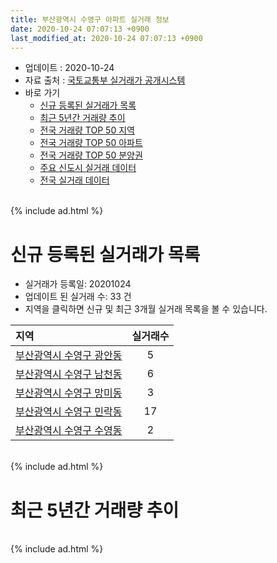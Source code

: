 ```yaml
---
title: 부산광역시 수영구 아파트 실거래 정보
date: 2020-10-24 07:07:13 +0900
last_modified_at: 2020-10-24 07:07:13 +0900
---
```


* 업데이트 : 2020-10-24
* 자료 출처 : [국토교통부 실거래가 공개시스템](http://rt.molit.go.kr)
* 바로 가기
    * [신규 등록된 실거래가 목록](#신규-등록된-실거래가-목록)
    * [최근 5년간 거래량 추이](#최근-5년간-거래량-추이)
    * [전국 거래량 TOP 50 지역](https://inasie.github.io/apt-trade-info/최근-3개월-전국에서-가장-거래가-많이-발생한-지역)
    * [전국 거래량 TOP 50 아파트](https://inasie.github.io/apt-trade-info/최근-3개월-전국에서-가장-거래가-많이-발생한-아파트)
    * [전국 거래량 TOP 50 분양권](https://inasie.github.io/apt-trade-info/최근-3개월-전국에서-가장-거래가-많이-발생한-분양권)
    * [주요 신도시 실거래 데이터](https://inasie.github.io/apt-trade-info/주요-신도시)
    * [전국 실거래 데이터](https://inasie.github.io/apt-trade-info/전국)

<br>
{% include ad.html %}
<br>

# 신규 등록된 실거래가 목록
* 실거래가 등록일: 20201024
* 업데이트 된 실거래 수: 33 건
* 지역을 클릭하면 신규 및 최근 3개월 실거래 목록을 볼 수 있습니다.


|지역|실거래수|
|:---|:---:|
|[부산광역시 수영구 광안동](https://inasie.github.io/apt-trade-info/부산광역시-수영구-광안동)|5|
|[부산광역시 수영구 남천동](https://inasie.github.io/apt-trade-info/부산광역시-수영구-남천동)|6|
|[부산광역시 수영구 망미동](https://inasie.github.io/apt-trade-info/부산광역시-수영구-망미동)|3|
|[부산광역시 수영구 민락동](https://inasie.github.io/apt-trade-info/부산광역시-수영구-민락동)|17|
|[부산광역시 수영구 수영동](https://inasie.github.io/apt-trade-info/부산광역시-수영구-수영동)|2|


<br>
{% include ad.html %}
<br>

# 최근 5년간 거래량 추이


<div style="width:100%;">
    <canvas id="deal_progress" height="200"></canvas>
</div>

<script>
new Chart(document.getElementById("deal_progress"), {
    type: 'line',
    data: {
        labels: ['201510','201511','201512','201601','201602','201603','201604','201605','201606','201607','201608','201609','201610','201611','201612','201701','201702','201703','201704','201705','201706','201707','201708','201709','201710','201711','201712','201801','201802','201803','201804','201805','201806','201807','201808','201809','201810','201811','201812','201901','201902','201903','201904','201905','201906','201907','201908','201909','201910','201911','201912','202001','202002','202003','202004','202005','202006','202007','202008','202009','202010'],
        datasets: [{
            label: '매매',
            pointRadius: 1,
            data: [259, 231, 144, 153, 156, 239, 203, 245, 298, 277, 307, 283, 318, 237, 178, 127, 134, 188, 177, 183, 245, 160, 129, 142, 113, 131, 110, 180, 117, 200, 101, 115, 115, 82, 71, 137, 111, 74, 73, 107, 120, 129, 155, 147, 158, 140, 181, 199, 363, 833, 323, 203, 317, 188, 146, 237, 621, 427, 272, 310, 119],
            borderColor: "rgba(255, 201, 14, 1)",
            backgroundColor: "rgba(255, 201, 14, 0.5)",
            fill: false,
            lineTension: 0
        },{
            label: '전월세',
            pointRadius: 1,
            data: [167, 158, 156, 180, 169, 204, 185, 154, 146, 134, 169, 196, 270, 201, 173, 168, 186, 181, 167, 181, 166, 152, 194, 174, 154, 183, 145, 175, 146, 223, 176, 183, 163, 143, 109, 131, 140, 176, 134, 193, 135, 152, 138, 149, 136, 168, 179, 163, 179, 192, 189, 225, 270, 213, 202, 204, 180, 232, 177, 146, 73],
            borderColor: "rgba(0, 141, 185, 1)",
            backgroundColor: "rgba(0, 141, 185, 0.5)",
            fill: false,
            lineTension: 0
        }
        ]
    },
    options: {
        responsive: true,
        title: {
            display: false
        },
        tooltips: {
            mode: 'index',
            intersect: false
        },
        hover: {
            mode: 'nearest',
            intersect: true
        },
        scales: {
            xAxes: [{
                display: true,
                scaleLabel: {
                    display: true,
                    labelString: '년/월'
                }
            }],
            yAxes: [{
                display: true,
                ticks: {
                    suggestedMin: 0,
                },
                scaleLabel: {
                    display: true,
                    labelString: '실거래 수'
                }
            }]
        }
    }
});

</script>


<br>
{% include ad.html %}
<br>

